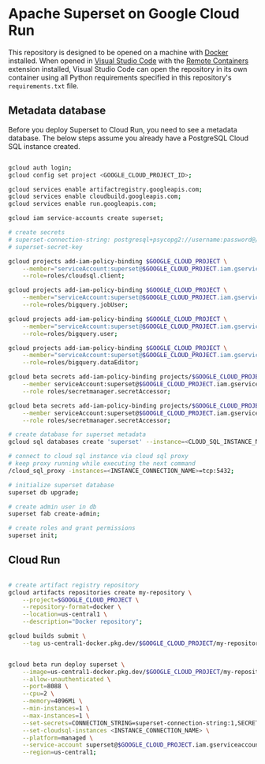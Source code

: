# Apache Superset on Google Cloud Run
This repository is designed to be opened on a machine with [Docker](https://www.docker.com/) installed. When opened in [Visual Studio Code](https://code.visualstudio.com/) with the [Remote Containers](https://marketplace.visualstudio.com/items?itemName=ms-vscode-remote.remote-containers) extension installed, Visual Studio Code can open the repository in its own container using all Python requirements specified in this repository's `requirements.txt` file.


## Metadata database
Before you deploy Superset to Cloud Run, you need to see a metadata database. The below steps assume you already have a PostgreSQL Cloud SQL instance created.

```bash

gcloud auth login;
gcloud config set project <GOOGLE_CLOUD_PROJECT_ID>;

gcloud services enable artifactregistry.googleapis.com;
gcloud services enable cloudbuild.googleapis.com;
gcloud services enable run.googleapis.com;

gcloud iam service-accounts create superset;

# create secrets
# superset-connection-string: postgresql+psycopg2://username:password@/dbname?host=/cloudsql/CLOUD-SQL-CONNECTION-NAME
# superset-secret-key

gcloud projects add-iam-policy-binding $GOOGLE_CLOUD_PROJECT \
    --member="serviceAccount:superset@$GOOGLE_CLOUD_PROJECT.iam.gserviceaccount.com" \
    --role=roles/cloudsql.client;

gcloud projects add-iam-policy-binding $GOOGLE_CLOUD_PROJECT \
    --member="serviceAccount:superset@$GOOGLE_CLOUD_PROJECT.iam.gserviceaccount.com" \
    --role=roles/bigquery.jobUser;

gcloud projects add-iam-policy-binding $GOOGLE_CLOUD_PROJECT \
    --member="serviceAccount:superset@$GOOGLE_CLOUD_PROJECT.iam.gserviceaccount.com" \
    --role=roles/bigquery.user;

gcloud projects add-iam-policy-binding $GOOGLE_CLOUD_PROJECT \
    --member="serviceAccount:superset@$GOOGLE_CLOUD_PROJECT.iam.gserviceaccount.com" \
    --role=roles/bigquery.dataEditor;

gcloud beta secrets add-iam-policy-binding projects/$GOOGLE_CLOUD_PROJECT/secrets/superset-connection-string \
    --member serviceAccount:superset@$GOOGLE_CLOUD_PROJECT.iam.gserviceaccount.com \
    --role roles/secretmanager.secretAccessor;

gcloud beta secrets add-iam-policy-binding projects/$GOOGLE_CLOUD_PROJECT/secrets/superset-secret-key \
    --member serviceAccount:superset@$GOOGLE_CLOUD_PROJECT.iam.gserviceaccount.com \
    --role roles/secretmanager.secretAccessor;

# create database for superset metadata
gcloud sql databases create 'superset' --instance=<CLOUD_SQL_INSTANCE_NAME>;

# connect to cloud sql instance via cloud sql proxy
# keep proxy running while executing the next command
/cloud_sql_proxy -instances=<INSTANCE_CONNECTION_NAME>=tcp:5432;

# initialize superset database
superset db upgrade;

# create admin user in db
superset fab create-admin;

# create roles and grant permissions
superset init;

```

## Cloud Run

```bash

# create artifact registry repository
gcloud artifacts repositories create my-repository \
    --project=$GOOGLE_CLOUD_PROJECT \
    --repository-format=docker \
    --location=us-central1 \
    --description="Docker repository";

gcloud builds submit \
    --tag us-central1-docker.pkg.dev/$GOOGLE_CLOUD_PROJECT/my-repository/superset src/.;


gcloud beta run deploy superset \
    --image=us-central1-docker.pkg.dev/$GOOGLE_CLOUD_PROJECT/my-repository/superset \
    --allow-unauthenticated \
    --port=8088 \
    --cpu=2 \
    --memory=4096Mi \
    --min-instances=1 \
    --max-instances=1 \
    --set-secrets=CONNECTION_STRING=superset-connection-string:1,SECRET_KEY=superset-secret-key:1 \
    --set-cloudsql-instances <INSTANCE_CONNECTION_NAME> \
    --platform=managed \
    --service-account superset@$GOOGLE_CLOUD_PROJECT.iam.gserviceaccount.com \
    --region=us-central1;

```

<!-- ## Enabling Google Auth
In a Google Cloud project:

1. Head to APIs & Services > OAuth consent screen
2. Select *Internal* and click **Create**
3.  -->
